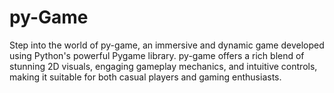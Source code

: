 # py-Game
Step into the world of py-game, an immersive and dynamic game developed using Python's powerful Pygame library. py-game offers a rich blend of stunning 2D visuals, engaging gameplay mechanics, and intuitive controls, making it suitable for both casual players and gaming enthusiasts.

